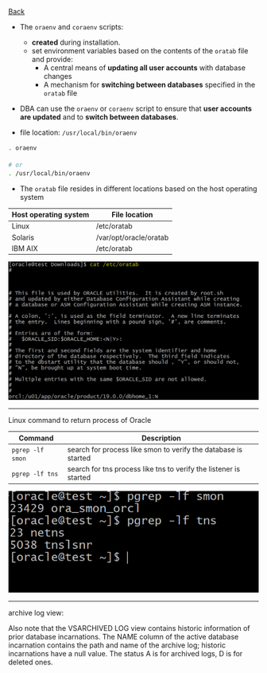 [Back](../index.md)

- The `oraenv` and `coraenv` scripts:

  - **created** during installation.
  - set environment variables based on the contents of the `oratab` file and provide:
    - A central means of **updating all user accounts** with database changes
    - A mechanism for **switching between databases** specified in the `oratab` file

- DBA can use the `oraenv` or `coraenv` script to ensure that **user accounts are updated** and to **switch between databases**.

- file location: `/usr/local/bin/oraenv`

```sh
. oraenv

# or
. /usr/local/bin/oraenv
```

- The `oratab` file resides in different locations based on the host operating system

| Host operating system | File location          |
| --------------------- | ---------------------- |
| Linux                 | /etc/oratab            |
| Solaris               | /var/opt/oracle/oratab |
| IBM AIX               | /etc/oratab            |

![oratab01](./pic/oratab01.png)

---

Linux command to return process of Oracle

| Command          | Description                                                       |
| ---------------- | ----------------------------------------------------------------- |
| `pgrep -lf smon` | search for process like smon to verify the database is started    |
| `pgrep -lf tns`  | search for tns process like tns to verify the listener is started |

![alt text](image.png)


--- 

archive log view:

Also note that the VSARCHIVED LOG view contains historic information of prior database
incarnations. The NAME column of the active database incarnation contains the path and
name of the archive log; historic incarnations have a null value. The status A is for archived
logs, D is for deleted ones.